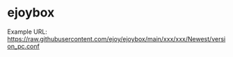 # ejoybox
Example URL:  https://raw.githubusercontent.com/ejoy/ejoybox/main/xxx/xxx/Newest/version_pc.conf
